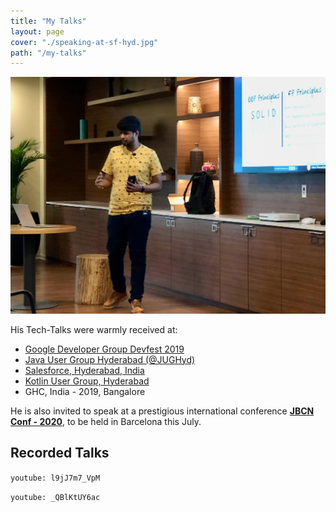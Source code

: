 ```yaml
---
title: "My Talks"
layout: page
cover: "./speaking-at-sf-hyd.jpg"
path: "/my-talks"
---
```


![Speaking at GDG-2019](speaking-at-sf-hyd.jpg)

His Tech-Talks were warmly received at:

- [Google Developer Group Devfest 2019](https://devfest.gdghyderabad.in/speakers.html)
- [Java User Group Hyderabad (@JUGHyd)](https://www.meetup.com/en-AU/jughyderabad/events/264688807/)
- [Salesforce, Hyderabad, India](https://youtu.be/l9jJ7m7_VpM)
- [Kotlin User Group, Hyderabad](https://youtu.be/_QBlKtUY6ac)
- GHC, India - 2019, Bangalore

He is also invited to speak at a prestigious international conference **[JBCN Conf - 2020](https://www.jbcnconf.com/2020/)**, to be held in Barcelona this July.


## Recorded Talks

`youtube: l9jJ7m7_VpM`

`youtube: _QBlKtUY6ac`
